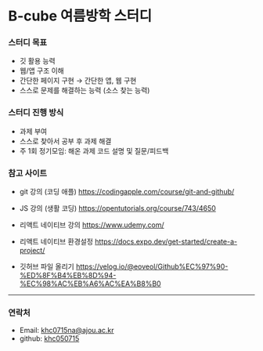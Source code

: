 # B-cube 여름방학 스터디




### 스터디 목표

- 깃 활용 능력
- 웹/앱 구조 이해
- 간단한 페이지 구현 → 간단한 앱, 웹 구현
- 스스로 문제를 해결하는 능력 (소스 찾는 능력)


### 스터디 진행 방식

- 과제 부여
- 스스로 찾아서 공부 후 과제 해결
- 주 1회 정기모임:  해온 과제 코드 설명 및 질문/피드백


### 참고 사이트

- git 강의 (코딩 애플)
<https://codingapple.com/course/git-and-github/>

- JS 강의 (생활 코딩)
<https://opentutorials.org/course/743/4650>

- 리액트 네이티브 강의
<https://www.udemy.com/>

- 리액트 네이티브 환경설정
<https://docs.expo.dev/get-started/create-a-project/>

- 깃허브 파일 올리기
<https://velog.io/@eoveol/Github%EC%97%90-%ED%8F%B4%EB%8D%94-%EC%98%AC%EB%A6%AC%EA%B8%B0>

***
### 연락처

- Email: khc0715na@ajou.ac.kr
- github: [khc050715](https://github.com/khc050715)
